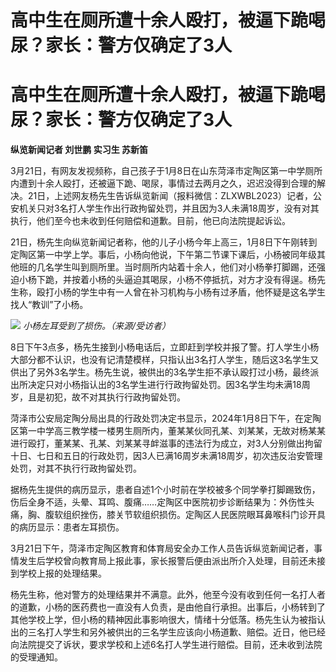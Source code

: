 # 高中生在厕所遭十余人殴打，被逼下跪喝尿？家长：警方仅确定了3人

# 高中生在厕所遭十余人殴打，被逼下跪喝尿？家长：警方仅确定了3人

**纵览新闻记者 刘世鹏 实习生 苏新笛**

3月21日，有网友发视频称，自己孩子于1月8日在山东菏泽市定陶区第一中学厕所内遭到十余人殴打，还被逼下跪、喝尿，事情过去两月之久，迟迟没得到合理的解决。21日，上述网友杨先生告诉纵览新闻（报料微信：ZLXWBL2023）记者，公安机关只对3名打人学生作出行政拘留处罚，并且因为3人未满18周岁，没有对其执行，他们至今也未收到任何赔偿和道歉。目前，他已向法院提起诉讼。

21日，杨先生向纵览新闻记者称，他的儿子小杨今年上高三，1月8日下午刚转到定陶区第一中学上学。事后，小杨向他说，下午第二节课下课后，小杨被同年级其他班的几名学生叫到厕所里。当时厕所内站着十余人，他们对小杨拳打脚踢，还强迫小杨下跪，并按着小杨的头逼迫其喝尿，小杨不停抵抗，对方才没有得逞。杨先生称，殴打小杨的学生中有一人曾在补习机构与小杨有过矛盾，他怀疑是这名学生找人“教训”了小杨。

![](https://inews.gtimg.com/om_bt/Op1EEUsjOlshzZZtbk9I8BdwwJoes5AvvZ_OCfvXG5vXcAA/1000)
_小杨左耳受到了损伤。（来源/受访者）_

8日下午3点多，杨先生接到小杨电话后，立即赶到学校并报了警。打人学生小杨大部分都不认识，也没有记清楚模样，只指认出3名打人学生，随后这3名学生又供出了另外3名学生。杨先生说，被供出的3名学生拒不承认殴打过小杨，最终派出所决定只对小杨指认出的3名学生进行行政拘留处罚。因3名学生均未满18周岁，且是初犯，故不对其执行行政拘留处罚。

菏泽市公安局定陶分局出具的行政处罚决定书显示，2024年1月8日下午，在定陶区第一中学高三教学楼一楼男生厕所内，董某某伙同孔某、刘某某，无故对杨某某进行殴打，董某某、孔某、刘某某寻衅滋事的违法行为成立，对3人分别做出拘留十日、七日和五日的行政处罚，因3人已满16周岁未满18周岁，初次违反治安管理处罚，对其不执行行政拘留处罚。

据杨先生提供的病历显示，患者自述1个小时前在学校被多个同学拳打脚踢致伤，伤后全身不适，头晕、耳鸣、腹痛……定陶区中医院初步诊断结果为：外伤性头痛，胸、腹软组织挫伤，膝关节软组织损伤。定陶区人民医院眼耳鼻喉科门诊开具的病历显示：患者左耳损伤。

3月21日下午，菏泽市定陶区教育和体育局安全办工作人员告诉纵览新闻记者，事情发生后学校曾向教育局上报此事，家长报警后便由派出所介入处理，目前还未接到学校上报的处理结果。

杨先生称，他对警方的处理结果并不满意。此外，他至今没有收到任何一名打人者的道歉，小杨的医药费也一直没有人负责，是由他自行承担。出事后，小杨转到了其他学校上学，但小杨的精神因此事影响很大，情绪十分低落。杨先生认为被指认出的三名打人学生和另外被供出的三名学生应该向小杨道歉、赔偿。近日，他已经向法院提交了诉状，要求学校和上述6名打人学生进行赔偿。目前，还未收到法院的受理通知。

